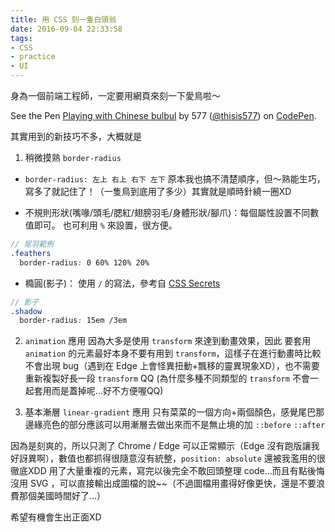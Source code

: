 ```yaml
---
title: 用 CSS 刻一隻白頭翁
date: 2016-09-04 22:33:58
tags:
- CSS
- practice
- UI
---
```


身為一個前端工程師，一定要用網頁來刻一下愛鳥啦～

<p data-height="710" data-theme-id="0" data-slug-hash="BzZYJN" data-default-tab="result" data-user="thisis577" data-embed-version="2" class="codepen">See the Pen <a href="http://codepen.io/thisis577/pen/BzZYJN/">Playing with Chinese bulbul</a> by 577 (<a href="http://codepen.io/thisis577">@thisis577</a>) on <a href="http://codepen.io">CodePen</a>.</p>
<script async src="//assets.codepen.io/assets/embed/ei.js"></script>

<!-- more -->

其實用到的新技巧不多，大概就是

1. 稍微摸熟 `border-radius`
 - `border-radius: 左上 右上 右下 左下` 原本我也搞不清楚順序，但～熟能生巧，寫多了就記住了！（一隻鳥到底用了多少）其實就是順時針繞一圈XD

 - 不規則形狀(嘴喙/頭毛/腮紅/翅膀羽毛/身體形狀/腳爪)：每個屬性設置不同數值即可。 也可利用 `%` 來設置，很方便。
  ~~~ SCSS
  // 尾羽範例
  .feathers
  	border-radius: 0 60% 120% 20%
  ~~~

 - 橢圓(影子)： 使用 `/` 的寫法，參考自 [CSS Secrets](http://www.books.com.tw/products/0010702536)
  ~~~ SCSS
  // 影子
  .shadow
  	border-radius: 15em /3em
  ~~~

2. `animation` 應用
	因為大多是使用 `transform` 來達到動畫效果，因此	要套用 `animation` 的元素最好本身不要有用到 `transform`，這樣子在進行動畫時比較不會出現 bug（遇到在 Edge 上會怪異扭動+飄移的靈異現象XD），也不需要重新複製好長一段 `transform` QQ (為什麼多種不同類型的 `transform` 不會一起套用而是蓋掉呢...好不方便喔QQ)

3. 基本漸層 `linear-gradient` 應用
	只有菜菜的一個方向+兩個顏色，感覺尾巴那邊緣亮色的部分應該可以用漸層去做出來而不是無止境的加 `::before` `::after`

因為是刻爽的，所以只測了 Chrome / Edge 可以正常顯示（Edge 沒有跑版讓我好訝異啊），數值也都抓得很隨意沒有統整，`position: absolute` 還被我濫用的很徹底XDD 用了大量重複的元素，寫完以後完全不敢回頭整理 code...而且有點後悔沒用 SVG ，可以直接輸出成圖檔的說~~（不過圖檔用畫得好像更快，還是不要浪費那個美國時間好了...）

希望有機會生出正面XD
